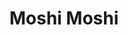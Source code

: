 ---
layout: place
title: "Moshi Moshi"
permalink: /massachusetts/northampton/moshi-moshi.html
stateAbbr: MA
stateName: Massachusetts
cityName: Northampton
place_id: ChIJuSNhSkbX5okR09_q0hWhfvg
photos:
  - name: >-
      places/ChIJuSNhSkbX5okR09_q0hWhfvg/photos/AUy1YQ1dm_ksjiJqfdf079E2Pnv2Wdnv9TE_6Up0OFYpa6kVHa3FJUb8r0_AEm_D-No_BDnAZjk5hLcHAfarnwcf2jd7e09X17L2gIyTse6aIRU_ltW3pzbOACSR7BqlSdnXgsAeRuaicpKVS6Lo2QYmsj8mAGGolV-nn7AHagsncU-vC3oP-4v9HfNr4iS8sJAN7Dn15JoAhgwgc4Ho59RUfMipFl-rZ9qsIPSKbuqgt0wz9vSOPimvQz_M-XX47wQBUM7ASNVUo2w7kjVpgHhQ8WQe7Ht4tSs5Lee847Q86LKdB3MDQXzpW9UEKiQ9JBYQKUFR-_6RiKSPo79T3WhjXD4K7p-EGddOkq1qqckJn_YyTzEmh9g79_t6hV_x14qhZKKRkWtYPWllcdQWVfJTuwkiqnO-BN1IxEySY21VDWBsbg
    widthPx: 2873
    heightPx: 2873
    authorAttributions:
      - displayName: Soyoun Kim
        uri: https://maps.google.com/maps/contrib/104903368825535890137
        photoUri: >-
          https://lh3.googleusercontent.com/a/ACg8ocLuiZfnfL5s-22CZ0PAFfZUDvUvGYDq3uNEcNvp08BHlnIMMQ=s100-p-k-no-mo
    flagContentUri: >-
      https://www.google.com/local/imagery/report/?cb_client=maps_api_places.places_api&image_key=!1e10!2sCIHM0ogKEICAgIC49qKXQw&hl=en-US
    googleMapsUri: >-
      https://www.google.com/maps/place//data=!3m4!1e2!3m2!1sCIHM0ogKEICAgIC49qKXQw!2e10!4m2!3m1!1s0x89e6d7464a6123b9:0xf87ea115d2eadfd3
  - name: >-
      places/ChIJuSNhSkbX5okR09_q0hWhfvg/photos/AUy1YQ3fglN_v66hQ7p2Rt5yWkRWVLeymy1Smb47l9ozWfCt8dZ5P60AOSjTAHBJbN9Z9II8R0EuZq7ue2slNYfdyDgcWL8Z_c4DDAF62A2qdkBOXDlayd_WII9ImO9asWl9HxT0n1ULpmJKCg1s-zp0bmm6llh7GEFzZMDODk2jakwTg7hXHr4eJhX5D9BZtOgJkj865kaDundRiDjLQpe8CJKkYYJ655uM45czpV61nwCoQM6NFvj_u2Gx_Zeyf1E6MRCMUBUmL3VFBIseyqFiFNwjE03f1KUM-4qMk4OGJfRVgMXG3nhL2IA_VVtKSDRCBNuH8RwOK2QFvxhcMz7EJEp2nYJWPaS5a56NPJNBewGf2nsRXxJIUubqGa099TV4OkuK2akLlQqDLDIvS7TJ8viVxJA1Q1AcdCHInIeKq-Wk0w
    widthPx: 1080
    heightPx: 1043
    authorAttributions:
      - displayName: Lanie Sheridan
        uri: https://maps.google.com/maps/contrib/111254183466682695551
        photoUri: >-
          https://lh3.googleusercontent.com/a-/ALV-UjVscg7OuxZ2afuquIputE02GoSCodgjdppVL2iAiBMnqX1Lxw6l=s100-p-k-no-mo
    flagContentUri: >-
      https://www.google.com/local/imagery/report/?cb_client=maps_api_places.places_api&image_key=!1e10!2sCIHM0ogKEICAgIDJifeIFg&hl=en-US
    googleMapsUri: >-
      https://www.google.com/maps/place//data=!3m4!1e2!3m2!1sCIHM0ogKEICAgIDJifeIFg!2e10!4m2!3m1!1s0x89e6d7464a6123b9:0xf87ea115d2eadfd3
  - name: >-
      places/ChIJuSNhSkbX5okR09_q0hWhfvg/photos/AUy1YQ0-bXCX1FX8vqCgMTEQZU232l3mgkIZ5sWTgSY9_njCj4lk-JSPmjGSaUWkgR7aq7DQiVPJqSEFhFiI-htfndk4sF6LamhQifWOW3MpJ_MfJbfouAQpqMF81YpYtME_gXTmBn2clZGKc5KlWGlPYqukiQMv1CAJpY9ovCRpeQnN9SU-nr8TxV7GNIUDrZeSe-71CVjHolt_FF1ENRZVGNyl2KmLgqX9HQI1xjDOi_Uvrk0Ae0hLEeLmokSR8he10IF6mBUj1zsXOyrkk4hooOF0UcbPxNwhAQPlVL6Wf136BJnMGVp7vgUlcSdovhVtPNHKJ70M3_qv7BBcBOL3rI5V-54EN4PhBJZtQya3TrGP_2oL3UbkF7kq6AMg_n3v-UFDtLDJIC6S0IgDd3xAsjDyWkQQNnJskjrSNS_a6gTmBA
    widthPx: 3024
    heightPx: 4032
    authorAttributions:
      - displayName: Soyoun Kim
        uri: https://maps.google.com/maps/contrib/104903368825535890137
        photoUri: >-
          https://lh3.googleusercontent.com/a/ACg8ocLuiZfnfL5s-22CZ0PAFfZUDvUvGYDq3uNEcNvp08BHlnIMMQ=s100-p-k-no-mo
    flagContentUri: >-
      https://www.google.com/local/imagery/report/?cb_client=maps_api_places.places_api&image_key=!1e10!2sCIHM0ogKEICAgICLqYO0Yw&hl=en-US
    googleMapsUri: >-
      https://www.google.com/maps/place//data=!3m4!1e2!3m2!1sCIHM0ogKEICAgICLqYO0Yw!2e10!4m2!3m1!1s0x89e6d7464a6123b9:0xf87ea115d2eadfd3
  - name: >-
      places/ChIJuSNhSkbX5okR09_q0hWhfvg/photos/AUy1YQ0ytL8XA4gxywaBiwn9RfONEwTkXuL1VK1HmJb-L0dPfFWdSDy1tN11CQwggVJIlzMwca7VUmtoIXxe2BOu87_VHknww8ClEZSaB9a06fFM0cnpLt6zGjA5UUGp7hQhv8vcn1rMqv-dah6kCNOcM8RIDTs-3W1Gu762u8hWQz5ksdTgi0ndHGwe_uJBHo8qhSUUtL6fUL5w4uGQojWt3sEqu-uSPazFRi5kAgveQRkL4CTrgR3OgqBJsF3UTbnd1S97dg29rkSZZEmQlyTomrcIotsQ1a0dQBjNv7LzK52F4hhUSAIfObt-oZTCfy9E649NZxvcFSxswWoJmgVcVn7vOaaxJkYj7t1UOl9X_rA2DsPp_ieA6tAN3j2_E0B-0NsQDkHt_9sbEjjh8K1D-N05rKxGNBuSUDL0PnTw1LHKFdSo
    widthPx: 3751
    heightPx: 2268
    authorAttributions:
      - displayName: Sophia Nunez
        uri: https://maps.google.com/maps/contrib/113655401073220456824
        photoUri: >-
          https://lh3.googleusercontent.com/a-/ALV-UjVNyXzuQ5H8bs4qtinetX16TNserxN-6poLaMuFcDVnXviahU2-=s100-p-k-no-mo
    flagContentUri: >-
      https://www.google.com/local/imagery/report/?cb_client=maps_api_places.places_api&image_key=!1e10!2sCIHM0ogKEICAgICxlpX--QE&hl=en-US
    googleMapsUri: >-
      https://www.google.com/maps/place//data=!3m4!1e2!3m2!1sCIHM0ogKEICAgICxlpX--QE!2e10!4m2!3m1!1s0x89e6d7464a6123b9:0xf87ea115d2eadfd3
  - name: >-
      places/ChIJuSNhSkbX5okR09_q0hWhfvg/photos/AUy1YQ3CBmO_nJ6OWMhRRdyEQqpLMxGAyhchijqKuPTuoNVylPyd6tvek2CrrbcCABWfNGIW8RpxDR8lWZDyiQM7TPWaSXpSgf1QeZhoScZNAH_Y-be3ThPDfnUJv9Wn2dn4YQH2iS-jIJ7yuBcg40sqLHgE0jHQVkt-iubV3ZTbKoh5NX8JaW0P_wTD8h4a8M8rnXsKEEy1tbkXL2kw9gwje4L0YpYEWhDCj5ky6RyIm8f6mxfHYH8X16XlmgBQFKI6eVcO9QDBgldKnBZIn-uR4QrZqcoceQ7tw2wLhX9gnzJ5kN9qqPMSmZP3MhP9FdkehjMJau4ks2GXOlCfDUxkaeyrTJxMIR_VFiJWDl3x1JheeupDbO6yDNvXwAYhFEC6ljJvuTDUGuBFmV5UnkejgxTW0xzciRcUKWtO4K1EuevFIA
    widthPx: 4080
    heightPx: 3072
    authorAttributions:
      - displayName: Kath Bowers
        uri: https://maps.google.com/maps/contrib/106464782611709609877
        photoUri: >-
          https://lh3.googleusercontent.com/a-/ALV-UjWVoRyliwMuYGyaaW4gpGGR4oPRRsLthofeZw15QhdhMFvLVq7aHg=s100-p-k-no-mo
    flagContentUri: >-
      https://www.google.com/local/imagery/report/?cb_client=maps_api_places.places_api&image_key=!1e10!2sCIHM0ogKEICAgIC1xp-cJA&hl=en-US
    googleMapsUri: >-
      https://www.google.com/maps/place//data=!3m4!1e2!3m2!1sCIHM0ogKEICAgIC1xp-cJA!2e10!4m2!3m1!1s0x89e6d7464a6123b9:0xf87ea115d2eadfd3
  - name: >-
      places/ChIJuSNhSkbX5okR09_q0hWhfvg/photos/AUy1YQ3iDtORlrm1TcwAIx8YEJijwtEdJm_JFJEAupFpozh7-SJEr6LAhv1HE77CPRcKJEJSjsaIwIOYibG4OiVu4pHK1FI0OPnpF545qg4TfPeZnbCbZtOLAvjHh0tbyyRx76_bi7HaHLNySYTjdSaxbTUo4tAyLgoR6lxuoYmdsMO6AJFkDZ6XseZNbzHtcd1DO16ywS6H4YgwdPBWgCu8at3cBctjOFHvGWUf8BdJrZGrdVMFHJHagqNhMWb_rpxgUA6OOfsz-SGM9U8l14Eq0YObaGRFEsrMxnOUE7zDxeazauY3XT8hg6YEsphzcRp7-ZylafOrM_woZctbUrWeYISlhdz-a1ASfUsteeEAnz5thR6uDglunWy-zAkUgK7TXC-fGXaJfjjBGdhWOK3ggPClDny7dlDz9L00PuXOQn8Dnz7d
    widthPx: 4032
    heightPx: 3024
    authorAttributions:
      - displayName: Ali Caraveo
        uri: https://maps.google.com/maps/contrib/101864674702557625167
        photoUri: >-
          https://lh3.googleusercontent.com/a-/ALV-UjUbuf4VvXEtS7e3DxDW2moYPIHSmy6bse9c-iJrAhDvpFjpNHq_sg=s100-p-k-no-mo
    flagContentUri: >-
      https://www.google.com/local/imagery/report/?cb_client=maps_api_places.places_api&image_key=!1e10!2sCIHM0ogKEICAgIDstNbZpgE&hl=en-US
    googleMapsUri: >-
      https://www.google.com/maps/place//data=!3m4!1e2!3m2!1sCIHM0ogKEICAgIDstNbZpgE!2e10!4m2!3m1!1s0x89e6d7464a6123b9:0xf87ea115d2eadfd3
  - name: >-
      places/ChIJuSNhSkbX5okR09_q0hWhfvg/photos/AUy1YQ1em7XNVdDdOxTtk-RCq8yhfKz9_5zS80HBiah3MCj1a54WX37-dq-vNG0lO_enE2XXfvj9VJto090NZNICJ_jTtlwuLeMiaXAlIzZNSy11BdKKdMPBtS0BLqkiA3QfPAFPTnJ5iWOkG8k6SIN3XhbGOLwPSj6wxC1DyMZVx9n68vXCsSp772ZJcAwja6VGQh6gDJANTqjBriHkYYmydNcLUYYpDuYuyDOt-1INq6eRd3xjUdEeATfuNjvBI3xgUqesXdF93Cp-3cpinpdl3Uv-KHElEYD1isxSIHkIVfkc_UlQ8MPMRD9Y0cHA07cf6d4ACkHRwvVhv3M2q6BFn3DWg_WsfeGQmCItjx_8nEPle0kSC10GD_TipiqoN6pV_cF9FM1sg86a1DnnvukkmHtFa5vU-i_OXY_Nmu99nl8udaQ
    widthPx: 4080
    heightPx: 3072
    authorAttributions:
      - displayName: Kath Bowers
        uri: https://maps.google.com/maps/contrib/106464782611709609877
        photoUri: >-
          https://lh3.googleusercontent.com/a-/ALV-UjWVoRyliwMuYGyaaW4gpGGR4oPRRsLthofeZw15QhdhMFvLVq7aHg=s100-p-k-no-mo
    flagContentUri: >-
      https://www.google.com/local/imagery/report/?cb_client=maps_api_places.places_api&image_key=!1e10!2sCIHM0ogKEICAgIC1xp_0rgE&hl=en-US
    googleMapsUri: >-
      https://www.google.com/maps/place//data=!3m4!1e2!3m2!1sCIHM0ogKEICAgIC1xp_0rgE!2e10!4m2!3m1!1s0x89e6d7464a6123b9:0xf87ea115d2eadfd3
  - name: >-
      places/ChIJuSNhSkbX5okR09_q0hWhfvg/photos/AUy1YQ1slDnL95cgLA0EJJHdnNCaA6ldaAl3qJyqo5--alrWcwbDm2WdZbOSqBWjDqWV7HksT7qeD80_kaifjua4AcvJNKwWRO2YSSoDVL6N920x1qFNuNxPu4po7UwGMAX7xOXCMxSUpit-1JCmSo_-MAzEEWvD6xvad0Zmqgnfftvl16z9jH0xXSPPsOwRGsF7oqJPJA3cB4yOZwv4GHTFFtG1lQWDrBzkKDx6B6OGLKVPJWMIcx2TCszEP-SUFgq9zqV0z5VHZ9Pf5oCPnLoPna5kGcaLyo116HAn3uFmwDyx4CFn6JOy0W_KgphjkvOAruX4aPkAPSMIChbS5kiGFz_8Z9u8KqJVlqjz19b1RH4f8LhDceRBB7ADfB5KhEb2mgqqPGRjqDN8kFrOXLoRcfW_MO2Z1nkO73Q101Z7qpsK8bDb
    widthPx: 4160
    heightPx: 3120
    authorAttributions:
      - displayName: Penny Chen
        uri: https://maps.google.com/maps/contrib/114173991521904955645
        photoUri: >-
          https://lh3.googleusercontent.com/a/ACg8ocJGxM_gdbPKlznN5rFB_Co5NTG1fpbalilbKZEUcp8x4ZBBCQ=s100-p-k-no-mo
    flagContentUri: >-
      https://www.google.com/local/imagery/report/?cb_client=maps_api_places.places_api&image_key=!1e10!2sCIHM0ogKEICAgICMssDohAE&hl=en-US
    googleMapsUri: >-
      https://www.google.com/maps/place//data=!3m4!1e2!3m2!1sCIHM0ogKEICAgICMssDohAE!2e10!4m2!3m1!1s0x89e6d7464a6123b9:0xf87ea115d2eadfd3
  - name: >-
      places/ChIJuSNhSkbX5okR09_q0hWhfvg/photos/AUy1YQ0ZMEItKyRcFtPRsdwJU-H4uHwdjhpg8WZY_5pTlaBEshcRawW0uYKU_XVuR2GPjIXxK_XG2kSyKD9v1o6NtWLTtoPh3l1kYyw1ueU_jA8ZYUeAtUlvaL5fBIfrXrLOP6J1jXcSI-CWuSGsMgtBuXv5mQmh8yy3B2V-Ty2lXqgdBCP_EKNMxqx64pr7T8IpA86lNgPLWIFBFyl81JtjYdh23okS-NAKoiM6vXuulI7EqgNTce02o9N-nSMbdV_RbGTGyZM7CZXSqK3jak9Zws5wBPJoo2Tz05_Yc0ytFCEzoyzZkZNzxYVwfxwPjMZb3S-tyiBDhu64u4gOHICnnoCmbuMdjMO1NL1kl_IWSD6P2Usq7Xjc3BrwVyuZEiuyCMYCqTBLTOwbnx6pUp4LXudZNdXYj0JRT1oLNlcWBrfBI1YH
    widthPx: 4080
    heightPx: 3072
    authorAttributions:
      - displayName: Kath Bowers
        uri: https://maps.google.com/maps/contrib/106464782611709609877
        photoUri: >-
          https://lh3.googleusercontent.com/a-/ALV-UjWVoRyliwMuYGyaaW4gpGGR4oPRRsLthofeZw15QhdhMFvLVq7aHg=s100-p-k-no-mo
    flagContentUri: >-
      https://www.google.com/local/imagery/report/?cb_client=maps_api_places.places_api&image_key=!1e10!2sCIHM0ogKEICAgIC1xp_s6QE&hl=en-US
    googleMapsUri: >-
      https://www.google.com/maps/place//data=!3m4!1e2!3m2!1sCIHM0ogKEICAgIC1xp_s6QE!2e10!4m2!3m1!1s0x89e6d7464a6123b9:0xf87ea115d2eadfd3
  - name: >-
      places/ChIJuSNhSkbX5okR09_q0hWhfvg/photos/AUy1YQ3Z7yzdqfNBPihgZy_o6Hxx3BM31qjesX8llSn9RZmc4iUW5IH_DJdXOYbUgeQ0RZINTdgohZ1jrCaUQUGUao0g52BjG6-guTlJL6vKyNSI2Xi0TSIQ7e7BIszPdR1D3w08VIUGFKVKwNdTLF3OjsfacOodfRt4TjWscu4wszLcQ9Up33mS7XckFqaVkrKrgJ5GCy_TINOGrMDBeWV0BZxJOg7eNicr97dZMEJPlfcB6-lUefFwbzD04blfRxJy8clbC8hKuxMiMllJDiwM2LNcEX5TGtWQGHFs6R6vmMbihYOBHp6CJpnYyCQUc0kvUNAcExDngHK03aQ0hs07naSSuYbZsTGLhgjXvtxrqOzARmyiMzCoK42wowaVIl05Uo67E0dHE4kowd5xCzb2nC3Rk_GtJ5C-xe6ClkztaeUU5yA
    widthPx: 3072
    heightPx: 4080
    authorAttributions:
      - displayName: Sarah L Robinson
        uri: https://maps.google.com/maps/contrib/107647157108909525985
        photoUri: >-
          https://lh3.googleusercontent.com/a-/ALV-UjWqDbW3CEj9v_yTtVrLoajp9HdwUrqwv6V_8AxMFvMi3ipBbYf8-Q=s100-p-k-no-mo
    flagContentUri: >-
      https://www.google.com/local/imagery/report/?cb_client=maps_api_places.places_api&image_key=!1e10!2sCIHM0ogKEICAgIDflc6F-wE&hl=en-US
    googleMapsUri: >-
      https://www.google.com/maps/place//data=!3m4!1e2!3m2!1sCIHM0ogKEICAgIDflc6F-wE!2e10!4m2!3m1!1s0x89e6d7464a6123b9:0xf87ea115d2eadfd3
address: 4 Main St, Northampton, MA 01060, USA
street: 4 Main St
city: Northampton
state: MA
zip: '01060'
country: USA
neighborhood: null
latitude: '42.320170'
longitude: '-72.628502'
accessibility_options:
  wheelchairAccessibleParking: true
  wheelchairAccessibleEntrance: true
  wheelchairAccessibleRestroom: true
  wheelchairAccessibleSeating: true
business_status: OPERATIONAL
name: Moshi Moshi
google_maps_links:
  directionsUri: >-
    https://www.google.com/maps/dir//''/data=!4m7!4m6!1m1!4e2!1m2!1m1!1s0x89e6d7464a6123b9:0xf87ea115d2eadfd3!3e0
  placeUri: https://maps.google.com/?cid=17905926283576664019
  writeAReviewUri: >-
    https://www.google.com/maps/place//data=!4m3!3m2!1s0x89e6d7464a6123b9:0xf87ea115d2eadfd3!12e1
  reviewsUri: >-
    https://www.google.com/maps/place//data=!4m4!3m3!1s0x89e6d7464a6123b9:0xf87ea115d2eadfd3!9m1!1b1
  photosUri: >-
    https://www.google.com/maps/place//data=!4m3!3m2!1s0x89e6d7464a6123b9:0xf87ea115d2eadfd3!10e5
primary_type: Japanese Restaurant
opening_hours:
  regular: null
  current: null
secondary_opening_hours:
  regular:
    weekdayDescriptions: null
    type: null
  current:
    weekdayDescriptions: null
    type: null
phone: null
price_level: null
price_range: null
rating: null
rating_count: 0
website: null
description: null
reviews: null
parking_options: null
payment_options: null
allow_dogs: null
curbside_pickup: null
delivery: null
dine_in: null
good_for_children: null
good_for_groups: null
good_for_sports: null
live_music: null
menu_for_children: null
outdoor_seating: null
reservable: null
restroom: null
serves_beer: null
serves_breakfast: null
serves_brunch: null
serves_cocktails: null
serves_coffee: null
serves_dinner: null
serves_dessert: null
serves_lunch: null
serves_vegetarian_food: null
serves_wine: null
takeout: null
slug: Moshi-Moshi

---